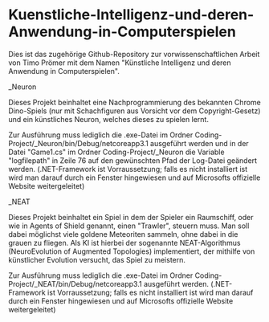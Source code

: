 # Kuenstliche-Intelligenz-und-deren-Anwendung-in-Computerspielen

Dies ist das zugehörige Github-Repository zur vorwissenschaftlichen Arbeit von Timo Prömer mit dem Namen "Künstliche Intelligenz und deren Anwendung in Computerspielen".

_Neuron

Dieses Projekt beinhaltet eine Nachprogrammierung des bekannten Chrome Dino-Spiels (nur mit Schachfiguren aus Vorsicht vor dem Copyright-Gesetz) und ein künstliches Neuron, welches dieses zu spielen lernt.

Zur Ausführung muss lediglich die .exe-Datei im Ordner Coding-Project/_Neuron/bin/Debug/netcoreapp3.1 ausgeführt werden und in der Datei "Game1.cs" im Ordner Coding-Project/_Neuron die Variable "logfilepath" in Zeile 76 auf den gewünschten Pfad der Log-Datei geändert werden. (.NET-Framework ist Vorraussetzung; falls es nicht installiert ist wird man darauf durch ein Fenster hingewiesen und auf Microsofts offizielle Website weitergeleitet)

_NEAT

Dieses Projekt beinhaltet ein Spiel in dem der Spieler ein Raumschiff, oder wie in Agents of Shield genannt, einen "Trawler", steuern muss. Man soll dabei möglichst viele goldene Meteoriten sammeln, ohne dabei in die grauen zu fliegen. Als KI ist hierbei der sogenannte NEAT-Algorithmus (NeuroEvolution of Augmented Topologies) implementiert, der mithilfe von künstlicher Evolution versucht, das Spiel zu meistern.

Zur Ausführung muss lediglich die .exe-Datei im Ordner Coding-Project/_NEAT/bin/Debug/netcoreapp3.1 ausgeführt werden. (.NET-Framework ist Vorraussetzung; falls es nicht installiert ist wird man darauf durch ein Fenster hingewiesen und auf Microsofts offizielle Website weitergeleitet)
